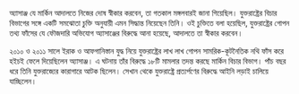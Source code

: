 অ্যাসাঞ্জ যে মার্কিন আদালতে নিজের দোষ স্বীকার করবেন, তা গতকাল মঙ্গলবারই জানা গিয়েছিল। যুক্তরাষ্ট্রের বিচার বিভাগের সঙ্গে একটি সমঝোতা চুক্তি অনুযায়ী এমন সিদ্ধান্ত নিয়েছেন তিনি। ওই চুক্তিতে বলা হয়েছিল, যুক্তরাষ্ট্রের গোপন তথ্য ফাঁসের যে ফৌজদারি অভিযোগ অ্যাসাঞ্জের বিরুদ্ধে আনা হয়েছে, আদালতে তা স্বীকার করবেন।

২০১০ ও ২০১১ সালে ইরাক ও আফগানিস্তান যুদ্ধ নিয়ে যুক্তরাষ্ট্রের লাখ লাখ গোপন সামরিক-কূটনৈতিক নথি ফাঁস করে হইচই ফেলে দিয়েছিলেন অ্যাসাঞ্জ। এ ঘটনায় তাঁর বিরুদ্ধে ১৮টি মামলার তদন্ত করছে মার্কিন বিচার বিভাগ। পাঁচ বছর ধরে তিনি যুক্তরাজ্যের কারাগারে আটক ছিলেন। সেখান থেকে যুক্তরাষ্ট্রে প্রত্যর্পণের বিরুদ্ধে আইনি লড়াই চালিয়ে যাচ্ছিলেন।
